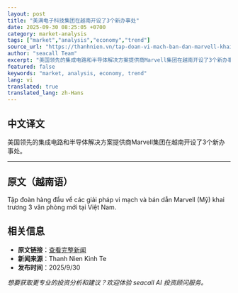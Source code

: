 ```yaml
---
layout: post
title: "美满电子科技集团在越南开设了3个新办事处"
date: 2025-09-30 08:25:05 +0700
category: market-analysis
tags: ["market","analysis","economy","trend"]
source_url: "https://thanhnien.vn/tap-doan-vi-mach-ban-dan-marvell-khai-truong-3-van-phong-moi-tai-viet-nam-185250930142126631.htm"
author: "seacall Team"
excerpt: "美国领先的集成电路和半导体解决方案提供商Marvell集团在越南开设了3个新办事处。..."
featured: false
keywords: "market, analysis, economy, trend"
lang: vi
translated: true
translated_lang: zh-Hans
---
```


## 中文译文

美国领先的集成电路和半导体解决方案提供商Marvell集团在越南开设了3个新办事处。

---

## 原文（越南语）

Tập đo&agrave;n h&agrave;ng đầu về c&aacute;c giải ph&aacute;p vi mạch v&agrave; b&aacute;n dẫn Marvell (Mỹ) khai trương 3 văn ph&ograve;ng mới tại Việt Nam.

## 相关信息

- **原文链接**：[查看完整新闻](https://thanhnien.vn/tap-doan-vi-mach-ban-dan-marvell-khai-truong-3-van-phong-moi-tai-viet-nam-185250930142126631.htm)
- **新闻来源**：Thanh Nien Kinh Te
- **发布时间**：2025/9/30

*想要获取更专业的投资分析和建议？欢迎体验 seacall AI 投资顾问服务。*